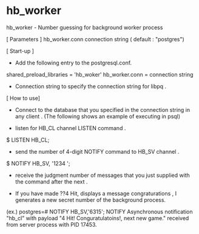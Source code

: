 hb_worker
=========

hb_worker - Number guessing for background worker process

[ Parameters ]
hb_worker.conn connection string ( default : "postgres")

[ Start-up ]
- Add the following entry to the postgresql.conf.

shared_preload_libraries = 'hb_woker'
hb_worker.conn = connection string

- Connection string to specify the connection string for libpq .

[ How to use]

- Connect to the database that you specified in the connection string in any client .
  (The following shows an example of executing in psql)

- listen for HB_CL channel LISTEN command .

$ LISTEN HB_CL;

- send the number of 4-digit NOTIFY command to HB_SV channel .

$ NOTIFY HB_SV, '1234 ';

- receive the judgment number of messages that you just supplied with the command after the next .

- If you have made ??4 Hit, displays a message congraturations ,
  I generates a new secret number of the background process.

(ex.)
postgres=# NOTIFY HB_SV,'6315';
NOTIFY
Asynchronous notification "hb_cl" with payload "4 Hit! Conguratulatoins!, next
new game." received from server process with PID 17453.

